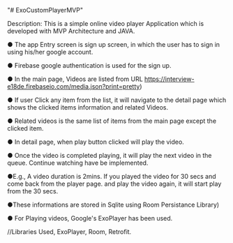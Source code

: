 "# ExoCustomPlayerMVP" 

Description​: This is a simple online video player Application which is developed with MVP Architecture and JAVA.
 
● The app Entry screen is sign up screen, in which the user has to sign in using his/her google account.

● Firebase google authentication is used for the sign up.

● In the main page, Videos are listed from URL ​https://interview-e18de.firebaseio.com/media.json?print=pretty​)

● If user Click any item from the list, it will navigate to the detail page which shows the clicked items information and related Videos.

● Related videos is the same list of items from the main page except the clicked item.

● In detail page, when play button clicked will play the video.

● Once the video is completed playing, it will play the next video in the queue. Continue watching have be implemented.

●E.g., A video duration is 2mins. If you played the video for 30 secs and come back from the player page. and play the video again, it will start play from the 30 secs.

●These informations are stored in Sqlite using Room Persistance Library)

● For Playing videos, Google's ExoPlayer has been used.


//Libraries Used, ExoPlayer, Room, Retrofit.
